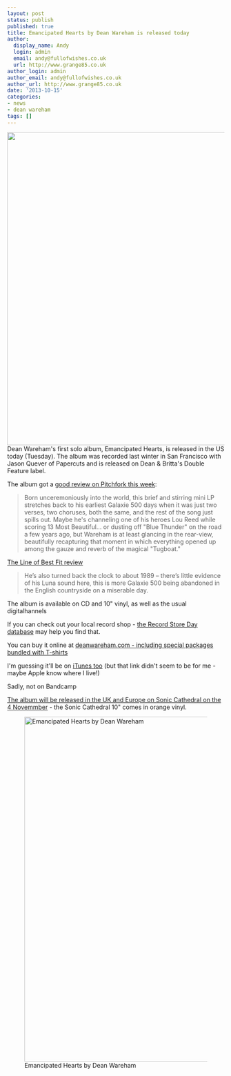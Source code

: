 ```yaml
---
layout: post
status: publish
published: true
title: Emancipated Hearts by Dean Wareham is released today
author:
  display_name: Andy
  login: admin
  email: andy@fullofwishes.co.uk
  url: http://www.grange85.co.uk
author_login: admin
author_email: andy@fullofwishes.co.uk
author_url: http://www.grange85.co.uk
date: '2013-10-15'
categories:
- news
- dean wareham
tags: []
---
```

<p><img src="https://media.fullofwishes.co.uk/05-dean_wareham/pictures/2_color_DW_0813_4584cr_1024.jpg" width="1024" height="726" class="aligncenter" /><br />
Dean Wareham's first solo album, Emancipated Hearts, is released in the US today (Tuesday). The album was recorded last winter in San Francisco with Jason Quever of Papercuts and is released on Dean & Britta's Double Feature label.</p>
<p>The album got a <a href="http://pitchfork.com/reviews/albums/18636-dean-wareham-emancipated-hearts-ep/">good review on Pitchfork this week</a>:</p>
<blockquote><p>Born unceremoniously into the world, this brief and stirring mini LP stretches back to his earliest Galaxie 500 days when it was just two verses, two choruses, both the same, and the rest of the song just spills out. Maybe he's channeling one of his heroes Lou Reed while scoring 13 Most Beautiful... or dusting off "Blue Thunder" on the road a few years ago, but Wareham is at least glancing in the rear-view, beautifully recapturing that moment in which everything opened up among the gauze and reverb of the magical "Tugboat."</p></blockquote>
<p><a href="http://thelineofbestfit.com/reviews/albums/dean-wareham-emancipated-hearts-139265">The Line of Best Fit review</a></p>
<blockquote><p>
He’s also turned back the clock to about 1989 – there’s little evidence of his Luna sound here, this is more Galaxie 500 being abandoned in the English countryside on a miserable day.</p></blockquote>
<p>The album is available on CD and 10" vinyl, as well as the usual digitalhannels</p>
<p>If you can check out your local record shop - <a href="http://www.recordstoreday.com/Venues">the Record Store Day database</a> may help you find that.</p>
<p>You can buy it online at <a href="http://elevenspot.11spot.com/deanwareham.html">deanwareham.com - including special packages bundled with T-shirts</a></p>
<p>I'm guessing it'll be on <a href="https://itunes.apple.com/us/album/emancipated-hearts/id696230353?ls=1">iTunes too</a> (but that link didn't seem to be for me - maybe Apple know where I live!)</p>
<p>Sadly, not on Bandcamp</p>
<p><a href="http://soniccathedral.bigcartel.com/artist/dean-wareham">The album will be released in the UK and Europe on Sonic Cathedral on the 4 Novemmber</a> - the Sonic Cathedral 10" comes in orange vinyl.<br />
<figure class="caption aligncenter"><img src="https://media.fullofwishes.co.uk/05-dean_wareham/sleeves/deanwareham_emancipatedhearts_cover.jpg" width="800" height="800" alt="Emancipated Hearts by Dean Wareham" class /><figcaption class="caption-text"> Emancipated Hearts by Dean Wareham</figcaption></figure>
